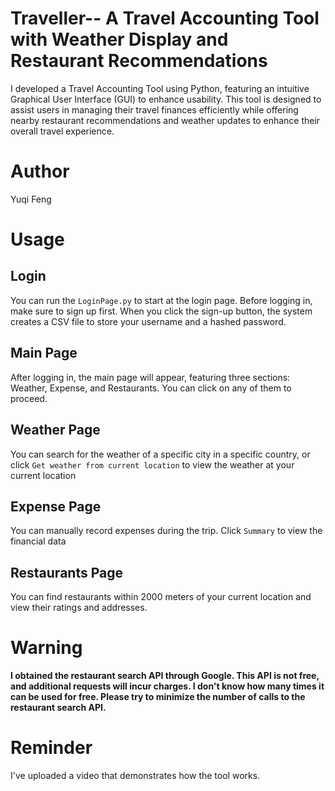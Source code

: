 # Traveller-- A Travel Accounting Tool with Weather Display and Restaurant Recommendations
I developed a Travel Accounting Tool using Python, featuring an intuitive Graphical User Interface (GUI) to enhance usability. This tool is designed to assist users in managing their travel finances efficiently while offering nearby restaurant recommendations and weather updates to enhance their overall travel experience.

# Author
Yuqi Feng

# Usage
## Login
You can run the `LoginPage.py` to start at the login page. Before logging in, make sure to sign up first. When you click the sign-up button, the system creates a CSV file to store your username and a hashed password.

## Main Page
After logging in, the main page will appear, featuring three sections: Weather, Expense, and Restaurants. You can click on any of them to proceed.

## Weather Page
You can search for the weather of a specific city in a specific country, or click `Get weather from current location` to view the weather at your current location

## Expense Page
You can manually record expenses during the trip. Click `Summary` to view the financial data

## Restaurants Page
You can find restaurants within 2000 meters of your current location and view their ratings and addresses.

# Warning
**I obtained the restaurant search API through Google. This API is not free, and additional requests will incur charges. I don't know how many times it can be used for free. Please try to minimize the number of calls to the restaurant search API.**

# Reminder
I've uploaded a video that demonstrates how the tool works.
